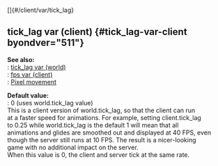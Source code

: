[]{#/client/var/tick_lag}    
## tick_lag var (client) {#tick_lag-var-client byondver="511"}    
**See also:**    
:   [tick_lag var (world)](/ref/world/var/tick_lag/tick_lag.md)    
:   [fps var (client)](/ref/client/var/fps/fps.md)    
:   [Pixel movement](/ref/%7Bnotes%7D/pixel-movement/pixel-movement.md)    
<!-- -->    
**Default value:**    
:   0 (uses world.tick_lag value)    
This is a client version of world.tick_lag, so that the client can run    
at a faster speed for animations. For example, setting client.tick_lag    
to 0.25 while world.tick_lag is the default 1 will mean that all    
animations and glides are smoothed out and displayed at 40 FPS, even    
though the server still runs at 10 FPS. The result is a nicer-looking    
game with no additional impact on the server.    
When this value is 0, the client and server tick at the same rate.  
